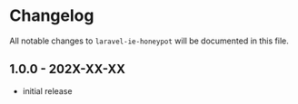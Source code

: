 # Changelog

All notable changes to `laravel-ie-honeypot` will be documented in this file.

## 1.0.0 - 202X-XX-XX

- initial release
